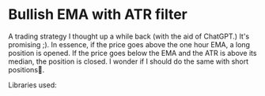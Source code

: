 # Bullish EMA with ATR filter
A trading strategy I thought up a while back (with the aid of ChatGPT.) It's promising ;). In essence, if the price goes above the one hour EMA, a long position is opened. If the price goes below the EMA and the ATR is above its median, the position is closed. I wonder if I should do the same with short positions🤔.

Libraries used:
